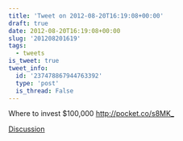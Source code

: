 ```yaml
---
title: 'Tweet on 2012-08-20T16:19:08+00:00'
draft: true
date: 2012-08-20T16:19:08+00:00
slug: '201208201619'
tags:
  - tweets
is_tweet: true
tweet_info:
  id: '237478867944763392'
  type: 'post'
  is_thread: False
---
```




Where to invest $100,000 <http://pocket.co/s8MK_>

[Discussion](https://x.com/sytelus/status/237478867944763392)
